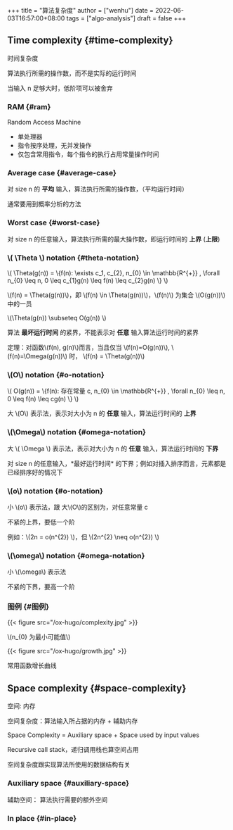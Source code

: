+++
title = "算法复杂度"
author = ["wenhu"]
date = 2022-06-03T16:57:00+08:00
tags = ["algo-analysis"]
draft = false
+++

## Time complexity {#time-complexity}

时间复杂度

算法执行所需的操作数，而不是实际的运行时间

当输入 n 足够大时，低阶项可以被舍弃


### RAM {#ram}

Random Access Machine

-   单处理器
-   指令按序处理，无并发操作
-   仅包含常用指令，每个指令的执行占用常量操作时间


### Average case {#average-case}

对 size n 的 **平均** 输入，算法执行所需的操作数，（平均运行时间）

通常要用到概率分析的方法


### Worst case {#worst-case}

对 size n 的任意输入，算法执行所需的最大操作数，即运行时间的 **上界** (**上限**)


### \\( \Theta \\) notation {#theta-notation}

\\( \Theta(g(n)) = \\{f(n): \exists c\_1, c\_{2}, n\_{0} \in \mathbb{R^{+}} , \forall n\_{0} \leq n,  0  \leq c\_{1}g(n) \leq f(n) \leq c\_{2}g(n) \\} \\)

\\(f(n) = \Theta(g(n))\\)，即 \\(f(n) \in \Theta(g(n))\\)，\\(f(n)\\) 为集合 \\(O(g(n))\\) 中的一员

\\(\Theta(g(n)) \subseteq O(g(n)) \\)

算法 **最坏运行时间** 的紧界，不能表示对 **任意** 输入算法运行时间的紧界

定理：对函数\\(f(n), g(n)\\)而言，当且仅当 \\(f(n)=O(g(n))\\), \\(f(n)=\Omega(g(n))\\) 时， \\(f(n) = \Theta(g(n))\\)


### \\(O\\) notation {#o-notation}

\\( O(g(n)) = \\{f(n): 存在常量 c,  n\_{0} \in \mathbb{R^{+}} , \forall n\_{0} \leq n,  0  \leq f(n) \leq cg(n) \\} \\)

大 \\(O\\) 表示法，表示对大小为 n 的 **任意** 输入，算法运行时间的 **上界**


### \\(\Omega\\) notation {#omega-notation}

大 \\( \Omega \\) 表示法，表示对大小为 n 的 **任意** 输入，算法运行时间的 **下界**

对 size n 的任意输入，\*最好运行时间\* 的下界；例如对插入排序而言，元素都是已经排序好的情况下


### \\(o\\) notation {#o-notation}

小 \\(o\\)  表示法，跟 大\\(O\\)的区别为，对任意常量 c

不紧的上界，要低一个阶

例如：\\(2n = o(n^{2}) \\)，但 \\(2n^{2} \neq o(n^{2}) \\)


### \\(\omega\\) notation {#omega-notation}

小 \\(\omega\\)  表示法

不紧的下界，要高一个阶


### 图例 {#图例}

{{< figure src="/ox-hugo/complexity.jpg" >}}

\\(n\_{0} 为最小可能值\\)

{{< figure src="/ox-hugo/growth.jpg" >}}

常用函数增长曲线


## Space complexity {#space-complexity}

空间: 内存

空间复杂度：算法输入所占据的内存  + 辅助内存

Space Complexity = Auxiliary space + Space used by input values

Recursive call stack，递归调用栈也算空间占用

空间复杂度跟实现算法所使用的数据结构有关


### Auxiliary space {#auxiliary-space}

辅助空间： 算法执行需要的额外空间


### In place {#in-place}
